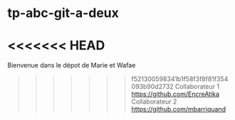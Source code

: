 # tp-abc-git-a-deux
<<<<<<< HEAD
=======

Bienvenue dans le dépot de Marie et Wafae
>>>>>>> f521300598341b1f58f3f8f81f354093b90d2732
Collaborateur 1 https://github.com/EncreAtika
Collaborateur 2 https://github.com/mbarriquand

